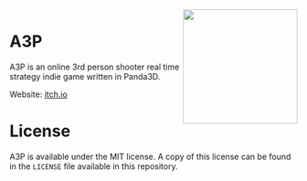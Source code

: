 <img src="https://github.com/AnythingTechPro/a3p/blob/master/images/logo.png?raw=true" align="right" width=200>

A3P
===
A3P is an online 3rd person shooter real time strategy indie game written in Panda3D.

Website: <a href="https://anythingtechpro.itch.io/a3p">itch.io</a>

License
=======
A3P is available under the MIT license. A copy of this license can be found in the ``LICENSE`` file available in this repository.